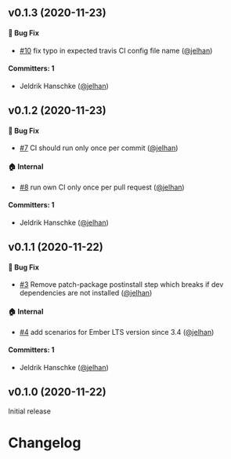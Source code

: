 ## v0.1.3 (2020-11-23)

#### :bug: Bug Fix
* [#10](https://github.com/jelhan/create-github-actions-setup-for-ember-addon/pull/10) fix typo in expected travis CI config file name ([@jelhan](https://github.com/jelhan))

#### Committers: 1
- Jeldrik Hanschke ([@jelhan](https://github.com/jelhan))

## v0.1.2 (2020-11-23)

#### :bug: Bug Fix
* [#7](https://github.com/jelhan/create-github-actions-setup-for-ember-addon/pull/7) CI should run only once per commit ([@jelhan](https://github.com/jelhan))

#### :house: Internal
* [#8](https://github.com/jelhan/create-github-actions-setup-for-ember-addon/pull/8) run own CI only once per pull request ([@jelhan](https://github.com/jelhan))

#### Committers: 1
- Jeldrik Hanschke ([@jelhan](https://github.com/jelhan))

## v0.1.1 (2020-11-22)

#### :bug: Bug Fix
* [#3](https://github.com/jelhan/create-github-actions-setup-for-ember-addon/pull/3) Remove patch-package postinstall step which breaks if dev dependencies are not installed ([@jelhan](https://github.com/jelhan))

#### :house: Internal
* [#4](https://github.com/jelhan/create-github-actions-setup-for-ember-addon/pull/4) add scenarios for Ember LTS version since 3.4 ([@jelhan](https://github.com/jelhan))

#### Committers: 1
- Jeldrik Hanschke ([@jelhan](https://github.com/jelhan))

## v0.1.0 (2020-11-22)

Initial release


# Changelog
